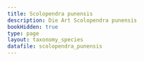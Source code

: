 ```yaml
---
title: Scolopendra punensis
description: Die Art Scolopendra punensis
bookHidden: true
type: page
layout: taxonomy_species
datafile: scolopendra_punensis
---
```



